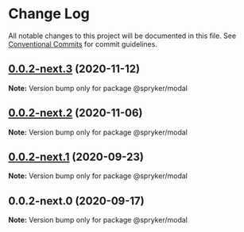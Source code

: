 # Change Log

All notable changes to this project will be documented in this file.
See [Conventional Commits](https://conventionalcommits.org) for commit guidelines.

## [0.0.2-next.3](https://github.com/spryker/ui-components/compare/@spryker/modal@0.0.2-next.2...@spryker/modal@0.0.2-next.3) (2020-11-12)

**Note:** Version bump only for package @spryker/modal





## [0.0.2-next.2](https://github.com/spryker/ui-components/compare/@spryker/modal@0.0.2-next.1...@spryker/modal@0.0.2-next.2) (2020-11-06)

**Note:** Version bump only for package @spryker/modal





## [0.0.2-next.1](https://github.com/spryker/ui-components/compare/@spryker/modal@0.0.2-next.0...@spryker/modal@0.0.2-next.1) (2020-09-23)

**Note:** Version bump only for package @spryker/modal





## 0.0.2-next.0 (2020-09-17)

**Note:** Version bump only for package @spryker/modal
